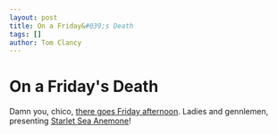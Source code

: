 ```yaml
---
layout: post
title: On a Friday&#039;s Death
tags: []
author: Tom Clancy
---
```


# On a Friday&#039;s Death

Damn you, chico, <a href="http://www.dsorecords.com/?p=157" target="_blank">there goes Friday afternoon</a>. Ladies and gennlemen, presenting <a href="http://tkc.webfactional.com/blog/wp-content/uploads/2008/01/cover-starlet-sea.jpg" title="Album Cover - Starlet Sea Anemone">Starlet Sea Anemone</a>!
